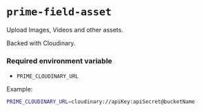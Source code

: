 # `prime-field-asset`

Upload Images, Videos and other assets.

Backed with Cloudinary.

### Required environment variable

 - `PRIME_CLOUDINARY_URL`

Example:

```bash
PRIME_CLOUDINARY_URL=cloudinary://apiKey:apiSecret@bucketName
```
